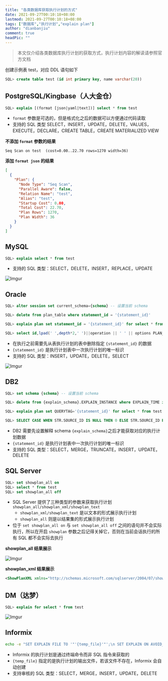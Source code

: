 ```yaml
---
title: "各类数据库获取执行计划的方式"
date: 2021-09-27T00:10:18+08:00
lastmod: 2021-09-27T00:10:18+08:00
tags: ["数据库","执行计划","explain plan"]
author: "dianbanjiu"
comment: true
headPic: ""
---
```



> 本文仅介绍各类数据库执行计划的获取方式，执行计划内容的解读请参照官方文档

创建示例表 test，对应 DDL 语句如下

```sql
SQL> create table test (id int primary key, name varchar(20))
```

## PostgreSQL/Kingbase（人大金仓）

```sql
SQL> explain [(format [json|yaml|text])] select * from test
```

- `format` 参数是可选的，但是格式化之后的数据可以方便通过代码读取
- 支持的 SQL 类型 SELECT，INSERT，UPDATE，DELETE，VALUES，EXECUTE，DECLARE，CREATE TABLE，CREATE MATERIALIZED VIEW

**不添加 `format` 参数的结果**

```
Seq Scan on test  (cost=0.00..22.70 rows=1270 width=36)
```

**添加 `format json` 的结果**

```json
[
  {
    "Plan": {
      "Node Type": "Seq Scan",
      "Parallel Aware": false,
      "Relation Name": "test",
      "Alias": "test",
      "Startup Cost": 0.00,
      "Total Cost": 22.70,
      "Plan Rows": 1270,
      "Plan Width": 36
    }
  }
]
```

## MySQL

```sql
SQL> explain select * from test
```

- 支持的 SQL 类型：SELECT，DELETE，INSERT，REPLACE，UPDATE

![Imgur](https://imgur.com/gRhu4YL.png)

## Oracle

```sql
SQL> alter session set current_schema={schema} -- 设置当前 schema

SQL> delete from plan_table where statement_id = '{statement_id}'

SQL> explain plan set statement_id = '{statement_id}' for select * from test

SQL> select id,lpad(' ',depth*2,' ')||operation || ' ' || options PLAN_STEP,OBJECT_OWNER,OBJECT_NAME,OBJECT_TYPE,COST,CARDINALITY,ACCESS_PREDICATES,FILTER_PREDICATES from plan_table where statement_id = '{statement_id}' order by id";
```

- 在执行之前需要先从表执行计划的表中删除指定 `{statement_id}` 的数据
- `{statement_id}` 是执行计划表中一次执行计划的唯一标识
- 支持的 SQL 类型：INSERT，UPDATE，DELETE，SELECT

![Imgur](https://imgur.com/hPRd7YM.png)

## DB2

```sql
SQL> set schema {schema} -- 设置当前 schema

SQL> delete from {explain_schema}.EXPLAIN_INSTANCE where EXPLAIN_TIME in (select EXPLAIN_TIME from {explain_schema}.explain_statement where QUERYTAG='{statement_id}'

SQL> explain plan set QUERYTAG='{statement_id}' for select * from test

SQL> SELECT CASE WHEN STR.SOURCE_ID IS NULL THEN 0 ELSE STR.SOURCE_ID END ID,lpad(' ', CASE WHEN STR.TARGET_ID IS NULL THEN 1 ELSE STR.TARGET_ID END *2,' ')||OPERATOR_TYPE PLAN_STEP,OPERATOR_TYPE,RTRIM(OBJ.OBJECT_SCHEMA) OBJECT_OWNER, OBJ.OBJECT_NAME, ROUND(OPER.TOTAL_COST) COST, STR.STREAM_COUNT CARDINALITY FROM ((({explain_schema}.EXPLAIN_OPERATOR OPER JOIN (select * from {explain_schema}.EXPLAIN_STATEMENT where QUERYTAG = '{statement_id}' and EXPLAIN_LEVEL = 'P' fetch first 1 rows only) STMT ON STMT.QUERYTAG = '{statement_id}' AND OPER.EXPLAIN_REQUESTER = STMT.EXPLAIN_REQUESTER AND OPER.EXPLAIN_TIME = STMT.EXPLAIN_TIME AND OPER.SOURCE_NAME = STMT.SOURCE_NAME AND OPER.SOURCE_SCHEMA = STMT.SOURCE_SCHEMA AND OPER.EXPLAIN_LEVEL = STMT.EXPLAIN_LEVEL AND OPER.STMTNO = STMT.STMTNO AND OPER.SECTNO = STMT.SECTNO AND STMT.EXPLAIN_LEVEL = 'P') LEFT JOIN {explain_schema}.EXPLAIN_STREAM STR ON OPER.OPERATOR_ID = STR.SOURCE_ID AND OPER.EXPLAIN_REQUESTER = STR.EXPLAIN_REQUESTER AND OPER.EXPLAIN_TIME = STR.EXPLAIN_TIME AND OPER.SOURCE_NAME = STR.SOURCE_NAME AND OPER.SOURCE_SCHEMA = STR.SOURCE_SCHEMA AND OPER.EXPLAIN_LEVEL = STR.EXPLAIN_LEVEL AND OPER.STMTNO = STR.STMTNO AND OPER.SECTNO = STR.SECTNO ) LEFT JOIN {explain_schema}.EXPLAIN_STREAM OBJ ON STR.SOURCE_ID = OBJ.TARGET_ID  AND OBJ.SOURCE_ID = -1 AND STR.EXPLAIN_REQUESTER = OBJ.EXPLAIN_REQUESTER AND STR.EXPLAIN_TIME = OBJ.EXPLAIN_TIME AND STR.SOURCE_NAME = OBJ.SOURCE_NAME AND STR.SOURCE_SCHEMA = OBJ.SOURCE_SCHEMA AND STR.EXPLAIN_LEVEL = OBJ.EXPLAIN_LEVEL AND STR.STMTNO = OBJ.STMTNO AND STR.SECTNO = OBJ.SECTNO ) ORDER BY 1
```

- DB2 需要先设置解释 schema `{explain_schema}`之后才能获取对应的执行计划数据
- `{statement_id}` 是执行计划表中一次执行计划的唯一标识
- 支持的 SQL 类型：SELECT，MERGE，TRUNCATE，INSERT，UPDATE，DELETE

## SQL Server

```sql
SQL> set showplan_all on
SQL> select * from test
SQL> set showplan_all off
```

- SQL Server 提供了三种类型的参数来获取执行计划 `showplan_all/showplan_xml/showplan_text`
    - `showplan_xml/showplan_text` 是以文本的形式展示执行计划
    - `showplan_all` 则是以结果集的形式展示执行计划
- 位于 `set showplan_all on` 与 `set showplan_all off` 之间的语句并不会实际执行，所以在开启 `showplan` 参数之后记得关掉它，否则在当前会话执行的所有 SQL 都不会实际去执行

**showplan_all 结果展示**

![Imgur](https://imgur.com/8rQ3Amn.png)

**showplan_xml 结果展示**

```xml
<ShowPlanXML xmlns="http://schemas.microsoft.com/sqlserver/2004/07/showplan" Version="1.0" Build="9.00.1399.06"><BatchSequence><Batch><Statements><StmtSimple StatementText="select * from test" StatementId="1" StatementCompId="1" StatementType="SELECT" StatementSubTreeCost="0.0409839" StatementEstRows="10032" StatementOptmLevel="TRIVIAL"><StatementSetOptions QUOTED_IDENTIFIER="false" ARITHABORT="false" CONCAT_NULL_YIELDS_NULL="false" ANSI_NULLS="false" ANSI_PADDING="false" ANSI_WARNINGS="false" NUMERIC_ROUNDABORT="false"/><QueryPlan CachedPlanSize="9"><RelOp NodeId="0" PhysicalOp="Table Scan" LogicalOp="Table Scan" EstimateRows="10032" EstimateIO="0.0298702" EstimateCPU="0.0111137" AvgRowSize="11" EstimatedTotalSubtreeCost="0.0409839" Parallel="0" EstimateRebinds="0" EstimateRewinds="0"><OutputList><ColumnReference Database="[master]" Schema="[dbo]" Table="[test]" Column="id"/></OutputList><TableScan Ordered="0" ForcedIndex="0" NoExpandHint="0"><DefinedValues><DefinedValue><ColumnReference Database="[master]" Schema="[dbo]" Table="[test]" Column="id"/></DefinedValue></DefinedValues><Object Database="[master]" Schema="[dbo]" Table="[test]"/></TableScan></RelOp></QueryPlan></StmtSimple></Statements></Batch></BatchSequence></ShowPlanXML>
```

## DM（达梦）

```sql
SQL> explain for select * from test
```

![Imgur](https://imgur.com/F0e4Vsd.png)

## Informix

```bash
echo -e "SET EXPLAIN FILE TO '"'{temp_file}'"';\n SET EXPLAIN ON AVOID_EXECUTE;\n select * from test1\n "| dbaccess sysmaster
```

- Informix 的执行计划是通过终端命令而非 SQL 指令来获取的
- `{temp_file}` 指定的是执行计划的输出文件，若该文件不存在，Informix 会自动创建
- 支持审核的 SQL 类型：SELECT，MERGE，INSERT，UPDATE，DELETE